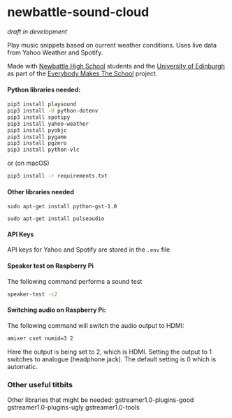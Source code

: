 # newbattle-sound-cloud

*draft in development*

Play music snippets based on current weather conditions. Uses live data from Yahoo Weather and Spotify.

Made with [Newbattle High School](http://www.newbattle.org.uk/) students and the [University of Edinburgh](https://www.de.ed.ac.uk/) as part of the [Everybody Makes The School](https://everybodymakes.com/) project.

#### Python libraries needed:
```sh
pip3 install playsound
pip3 install -U python-dotenv
pip3 install spotipy
pip3 install yahoo-weather
pip3 install pyobjc
pip3 install pygame
pip3 install pgzero
pip3 install python-vlc
```
or (on macOS)

```sh
pip3 install -r requirements.txt
```

#### Other libraries needed

`sudo apt-get install python-gst-1.0`

`sudo apt-get install pulseaudio`

#### API Keys
API keys for Yahoo and Spotify are stored in the `.env` file


#### Speaker test on Raspberry Pi
The following command performs a sound test
```sh
speaker-test -c2
```

#### Switching audio on Raspberry Pi:
The following command will switch the audio output to HDMI:

```sh
amixer cset numid=3 2
```

Here the output is being set to 2, which is HDMI. Setting the output to 1 switches to analogue (headphone jack). The default setting is 0 which is automatic.

### Other useful titbits
Other libraries that might be needed:
gstreamer1.0-plugins-good gstreamer1.0-plugins-ugly gstreamer1.0-tools

